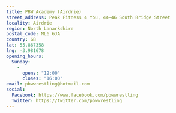 ```yaml
---
title: PBW Academy (Airdrie)
street_address: Peak Fitness 4 You, 44–46 South Bridge Street
locality: Airdrie
region: North Lanarkshire
postal_code: ML6 6JA
country: GB
lat: 55.867358
lng: -3.981678
opening_hours:
  Sunday:
    -
      opens: "12:00"
      closes: "16:00"
email: pbwwrestling@hotmail.com
social:
  Facebook: https://www.facebook.com/pbwwrestling
  Twitter: https://twitter.com/pbwwrestling
---
```

